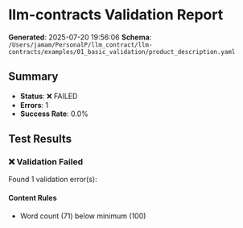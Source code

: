 # llm-contracts Validation Report

**Generated**: 2025-07-20 19:56:06
**Schema**: `/Users/jamam/PersonalP/llm_contract/llm-contracts/examples/01_basic_validation/product_description.yaml`

## Summary

- **Status**: ❌ FAILED
- **Errors**: 1
- **Success Rate**: 0.0%

## Test Results

### ❌ Validation Failed

Found 1 validation error(s):

#### Content Rules

- Word count (71) below minimum (100)
